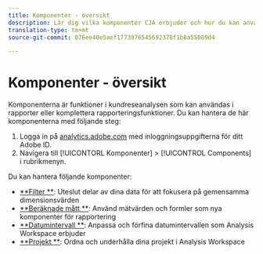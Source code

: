 ```yaml
---
title: Komponenter - översikt
description: Lär dig vilka komponenter CJA erbjuder och hur du kan använda dem vid rapportering.
translation-type: tm+mt
source-git-commit: 076ee40e5aef1773976545692378f1b8a55089d4

---
```



# Komponenter - översikt

Komponenterna är funktioner i kundreseanalysen som kan användas i rapporter eller komplettera rapporteringsfunktioner. Du kan hantera de här komponenterna med följande steg:

1. Logga in på [analytics.adobe.com](https://analytics.adobe.com) med inloggningsuppgifterna för ditt Adobe ID.
2. Navigera till [!UICONTORL Komponenter] > [!UICONTROL Components] i rubrikmenyn.

Du kan hantera följande komponenter:

* [**Filter **](filters/filters-overview.md): Uteslut delar av dina data för att fokusera på gemensamma dimensionsvärden
* [**Beräknade mått **](calc-metrics/calc-metr-overview.md): Använd mätvärden och formler som nya komponenter för rapportering
* [**Datumintervall **](date-ranges/overview.md): Anpassa och förfina datumintervallen som Analysis Workspace erbjuder
* [**Projekt **](projects/overview.md): Ordna och underhålla dina projekt i Analysis Workspace
